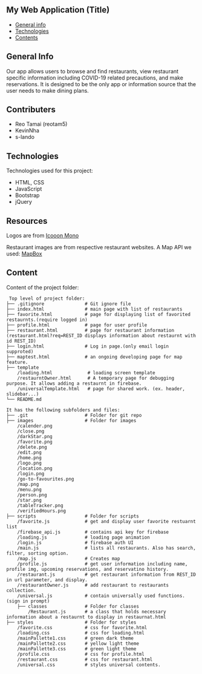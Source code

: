 ## My Web Application (Title)

* [General info](#general-info)
* [Technologies](#technologies)
* [Contents](#content)

## General Info
Our app allows users to browse and find restaurants, view restaurant specific information
including COVID-19 related precautions, and make reservations. It is designed to be the
only app or information source that the user needs to make dining plans.

## Contributers
* Reo Tamai (reotam5)
* KevinNha
* s-lando
	
## Technologies
Technologies used for this project:
* HTML, CSS
* JavaScript
* Bootstrap 
* jQuery

## Resources
Logos are from <a href="https://icooon-mono.com/?lang=en">Icooon Mono</a>
<!-- Temporary restaurants' pictures are from <a href="unsplash.com">Unsplash</a> -->
Restaurant images are from respective restaurant websites.
A Map API we used: <a href="https://www.mapbox.com/">MapBox</a><br/>

## Content
Content of the project folder:

```
 Top level of project folder: 
├── .gitignore               # Git ignore file
├── index.html               # main page with list of restaurants
├── favorite.html            # page for displaying list of favorited restaurnts.(require logged in)
├── profile.html             # page for user profile
├── restaurant.html          # page for restaurant information (restaurant.html?req=REST_ID displays information about restaurnt with id REST_ID)
├── login.html               # Log in page.(only email login supproted)
├── maptest.html             # an ongoing developing page for map feature.
├── template
    /loading.html             # loading screen template
    /restaurntOwner.html      # A temporary page for debugging purpose. It allows adding a restaurnt in firebase.
    /universalTemplate.html   # page for shared work. (ex. header, slidebar...)
└── README.md

It has the following subfolders and files:
├── .git                     # Folder for git repo
├── images                   # Folder for images
    /calender.png
    /close.png
    /darkStar.png
    /favorite.png
    /delete.png
    /edit.png
    /home.png
    /logo.png
    /location.png
    /login.png
    /go-to-favourites.png
    /map.png
    /menu.png
    /person.png
    /star.png
    /tableTracker.png
    /verifiedHours.png
├── scripts                  # Folder for scripts
    /favorite.js             # get and display user favorite restuarnt list
    /firebase_api.js         # contains api key for firebase
    /loading.js              # loading page animation
    /login.js                # firebase auth UI
    /main.js                 # lists all restaurants. Also has search, filter, sorting option.
    /map.js                  # Creates map
    /profile.js              # get user information including name, profile img, upcoming reservations, and reservatino history.
    /restaurant.js           # get restaurant information from REST_ID in url parameter, and display.
    /restaurantOwner.js      # add restaurant to restaurants collection.
    /universal.js            # contain universally used functions. (sign in prompt)
    ├── classes              # Folder for classes
        /Restaurant.js       # a class that holds necessary information about a restaurnt to display in restaurnat.html
├── styles                   # Folder for styles
    /favorite.css            # css for favorite.html
    /loading.css             # css for loading.html
    /mainPallette1.css       # green dark theme
    /mainPallette2.css       # yellow light theme
    /mainPallette3.css       # green light theme
    /profile.css             # css for profile.html
    /restaurant.css          # css for restaurant.html
    /universal.css           # styles universal contents.  


```



